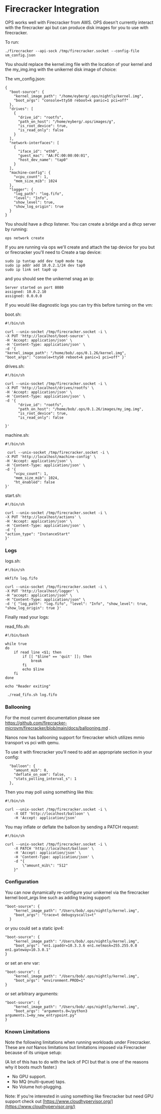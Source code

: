 Firecracker Integration
========================

OPS works well with Firecracker from AWS. OPS doesn't currently interact
with the firecracker api but can produce disk images for you to use with
firecracker.


To run:

```
./firecracker --api-sock /tmp/firecracker.socket --config-file vm_config.json
```

You should replace the kernel.img file with the location of your kernel
and the my_img.img with the unikernel disk image of choice:

The vm_config.json:
```
{
  "boot-source": {
    "kernel_image_path": "/home/eyberg/.ops/nightly/kernel.img",
    "boot_args": "console=ttyS0 reboot=k panic=1 pci=off"
  },
  "drives": [
    {
      "drive_id": "rootfs",
      "path_on_host": "/home/eyberg/.ops/images/g",
      "is_root_device": true,
      "is_read_only": false
    }
  ],
  "network-interfaces": [
    {
      "iface_id": "eth0",
      "guest_mac": "AA:FC:00:00:00:01",
      "host_dev_name": "tap0"
    }
  ],
  "machine-config": {
    "vcpu_count": 1,
    "mem_size_mib": 1024
  },
  "logger": {
    "log_path": "log.fifo",
    "level": "Info",
    "show_level": true,
    "show_log_origin": true
  }
}
```

You should have a dhcp listener. You can create a bridge and a dhcp
server by running:

```
ops network create
```

If you are running via ops we'll create and attach the tap device for
you but or firecracker you'll need to Create a tap device:
```
sudo ip tuntap add dev tap0 mode tap
sudo ip addr add 10.0.2.1/24 dev tap0
sudo ip link set tap0 up
```

and you should see the unikernel snag an ip:

```
Server started on port 8080
assigned: 10.0.2.10
assigned: 0.0.0.0
```

If you would like diagnostic logs you can try this before turning on the
vm:

boot.sh:
```
#!/bin/sh

curl --unix-socket /tmp/firecracker.socket -i \
-X PUT 'http://localhost/boot-source' \
-H 'Accept: application/json' \
-H 'Content-Type: application/json' \
-d '{
"kernel_image_path": "/home/bob/.ops/0.1.26/kernel.img",
"boot_args": "console=ttyS0 reboot=k panic=1 pci=off" }'
```

drives.sh:
```
#!/bin/sh

curl --unix-socket /tmp/firecracker.socket -i \
-X PUT 'http://localhost/drives/rootfs' \
-H 'Accept: application/json' \
-H 'Content-Type: application/json' \
-d '{
      "drive_id": "rootfs",
      "path_on_host": "/home/bob/.ops/0.1.26/images/my_img.img",
      "is_root_device": true,
      "is_read_only": false

}'
```

machine.sh:
```
#!/bin/sh

 curl --unix-socket /tmp/firecracker.socket -i \
-X PUT 'http://localhost/machine-config' \
-H 'Accept: application/json' \
-H 'Content-Type: application/json' \
-d '{
    "vcpu_count": 1,
    "mem_size_mib": 1024,
    "ht_enabled": false
}'
```

start.sh:
```
#!/bin/sh

curl --unix-socket /tmp/firecracker.socket -i \
-X PUT 'http://localhost/actions' \
-H 'Accept: application/json' \
-H 'Content-Type: application/json' \
-d '{
"action_type": "InstanceStart"
}'
```

### Logs

logs.sh:
```
#!/bin/sh

mkfifo log.fifo

curl --unix-socket /tmp/firecracker.socket -i \
-X PUT 'http://localhost/logger' \
-H "accept: application/json" \
-H "Content-Type: application/json" \
-d '{ "log_path": "log.fifo", "level": "Info", "show_level": true, "show_log_origin": true }'
```

Finally read your logs:

read_fifo.sh:
```
#!/bin/bash

while true
do
    if read line <$1; then
        if [[ "$line" == 'quit' ]]; then
            break
        fi
        echo $line
    fi
done

echo "Reader exiting"
```

```
 ./read_fifo.sh log.fifo
```

### Ballooning

For the most current documentation please see
https://github.com/firecracker-microvm/firecracker/blob/main/docs/ballooning.md
.

Nanos now has ballooning support for firecracker which utilizes mmio
transport vs pci with qemu.

To use it with firecracker you'll need to add an appropriate section in
your config:

```
  "balloon": {
    "amount_mib": 0,
    "deflate_on_oom": false,
    "stats_polling_interval_s": 1
  },
```

Then you may poll using something like this:

```
#!/bin/sh

curl --unix-socket /tmp/firecracker.socket -i \
    -X GET 'http://localhost/balloon' \
    -H 'Accept: application/json'
```

You may inflate or deflate the balloon by sending a PATCH request:

```
#!/bin/sh

curl --unix-socket /tmp/firecracker.socket -i \
    -X PATCH 'http://localhost/balloon' \
    -H 'Accept: application/json' \
    -H 'Content-Type: application/json' \
    -d "{
        \"amount_mib\": "512"
    }"
```

### Configuration

You can now dynamically re-configure your unikernel via the firecracker
kernel boot_args line such as adding tracing support:

```
"boot-source": {
    "kernel_image_path": "/Users/bob/.ops/nightly/kernel.img",
    "boot_args": "trace=t debugsyscalls=t"
  }
```

or you could set a static ipv4:

```
"boot-source": {
    "kernel_image_path": "/Users/bob/.ops/nightly/kernel.img",
    "boot_args": "en1.ipaddr=10.3.3.6 en1.netmask=255.255.0.0 en1.gateway=10.3.0.1"
}
```

or set an env var:

```
"boot-source": {
    "kernel_image_path": "/Users/bob/.ops/nightly/kernel.img",
    "boot_args": "environment.PROD=1"
}
```

or set arbitrary arguments:

```
"boot-source": {
    "kernel_image_path": "/Users/bob/.ops/nightly/kernel.img",
    "boot_args": "arguments.0=/python3 arguments.1=my_new_entrypoint.py"
}
```

### Known Limitations

Note the following limitations when running workloads under Firecracker.
These are *not* Nanos limitations but limitations imposed via
Firecracker because of its unique setup:

(A lot of this has to do with the lack of PCI but that is one of the
reasons why it boots much faster.)

* No GPU support.
* No MQ (multi-queue) taps.
* No Volume hot-plugging.

Note: If you're interested in using something like firecracker but need
GPU support check out
[https://www.cloudhypervisor.org/](https://www.cloudhypervisor.org/)
